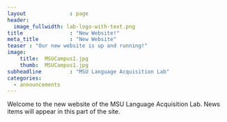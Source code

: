 ```yaml
---
layout              : page
header:
  image_fullwidth: lab-logo-with-text.png
title               : "New Website!"
meta_title          : "New Website"
teaser : "Our new website is up and running!"
image:
    title:  MSUCampus1.jpg
    thumb:  MSUCampus1.jpg
subheadline         : "MSU Language Acquisition Lab"
categories: 
  - announcements
---
```




Welcome to the new website of the MSU Language Acquisition Lab. News items will appear in this part of the site.